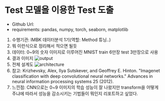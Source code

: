 # Test 모델을 이용한 Test 도출

- Github Url:
- requirements: pandas, numpy, torch, seaborn, matplotlib
1. 수행기관: IMBK 데이터분석 1기(역할: Method 튜닝..)
2. 뭐 이런식으로 정리해서 적으면 될듯
3. 데이터: 0~9의 숫자 이미지로 이루어진 MNIST train 6만장 test 3만장으로 사용
4. 결과 이미지 ![output](https://github.com/user-attachments/assets/471ac711-6e34-42ee-84af-6fc4c7db7c09)
5. 전체 설계도 ![architecture](https://github.com/user-attachments/assets/1e6a9dac-9393-492a-a16e-44f95d2e6a35)
6. 참고: Krizhevsky, Alex, Ilya Sutskever, and Geoffrey E. Hinton. "Imagenet classification with deep convolutional neural networks." Advances in neural information processing systems 25 (2012).
7. 느낀점: CNN으로는 0~9 이미지의 학습 성능이 잘 나왔지만 transform을 어떻게 주냐에 따라서 성능을 감소시키는 기법들이 뭐인지 리포트하고 싶었다.
